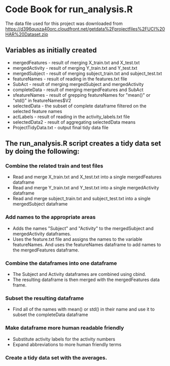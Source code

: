 # Code Book for run_analysis.R

The data file used for this project was downloaded from https://d396qusza40orc.cloudfront.net/getdata%2Fprojectfiles%2FUCI%20HAR%20Dataset.zip

## Variables as initially created
* mergedFeatures - result of merging X_train.txt and X_test.txt
* mergedActivity - result of merging Y_train.txt and Y_test.txt
* mergedSubject - result of merging subject_train.txt and subject_test.txt
* featureNames - result of reading in the features.txt file
* SubAct - result of merging mergedSubject and mergedActivity
* completeData - result of merging mergedFeatures and SubAct
* sfeatureNames - result of grepping featureNames for "mean()" or "std()" in featureNames$V2
* selectedData - the subset of complete dataframe filtered on the selected feature names
* actLabels - result of reading in the activity_labels.txt file
* selectedData2 - result of aggregating selectedData means
* ProjectTidyData.txt - output final tidy data file

## The run_analysis.R script creates a tidy data set by doing the following:

### Combine the related train and test files

* Read and merge X_train.txt and X_test.txt into a single mergedFeatures dataframe
* Read and merge Y_train.txt and Y_test.txt into a single mergedActivity dataframe
* Read and merge subject_train.txt and subject_test.txt into a single mergedSubject dataframe

### Add names to the appropriate areas

* Adds the names "Subject" and "Activity" to the mergedSubject and mergedActivity dataframes.
* Uses the feature.txt file and assigns the names to the variable featureNames. And uses the featureNames dataframe to add names to the mergedFeatures dataframe.

### Combine the dataframes into one dataframe
* The Subject and Activity dataframes are combined using cbind.
* The resulting dataframe is then merged with the mergedFeatures data frame. 

### Subset the resulting dataframe
* Find all of the names with mean() or std() in their name and use it to subset the completeData dataframe

### Make dataframe more human readable friendly
* Substitute activity labels for the activity numbers
* Expand abbreviations to more human friendly terms

### Create a tidy data set with the averages. 

